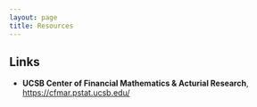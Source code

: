 ```yaml
---
layout: page
title: Resources
---
```


## Links
* **UCSB Center of Financial Mathematics & Acturial Research**, https://cfmar.pstat.ucsb.edu/
